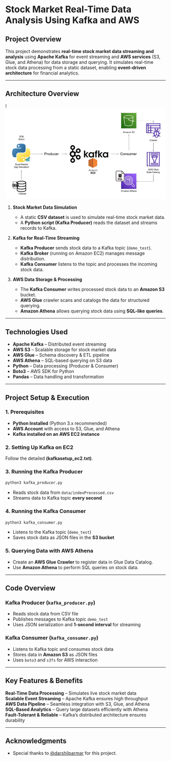 # **Stock Market Real-Time Data Analysis Using Kafka and AWS**

## **Project Overview**

This project demonstrates **real-time stock market data streaming and analysis** using **Apache Kafka** for event streaming and **AWS services** (S3, Glue, and Athena) for data storage and querying. It simulates real-time stock data processing from a static dataset, enabling **event-driven architecture** for financial analytics.

---

## **Architecture Overview**

!![alt text](stckmkt_arch.png)

1. **Stock Market Data Simulation**  
   - A static **CSV dataset** is used to simulate real-time stock market data.  
   - A **Python script (Kafka Producer)** reads the dataset and streams records to Kafka.  

2. **Kafka for Real-Time Streaming**  
   - **Kafka Producer** sends stock data to a Kafka topic (`demo_test`).  
   - **Kafka Broker** (running on Amazon EC2) manages message distribution.  
   - **Kafka Consumer** listens to the topic and processes the incoming stock data.  

3. **AWS Data Storage & Processing**  
   - The **Kafka Consumer** writes processed stock data to an **Amazon S3** bucket.  
   - **AWS Glue** crawler scans and catalogs the data for structured querying.  
   - **Amazon Athena** allows querying stock data using **SQL-like queries**.  

---

## **Technologies Used**

- **Apache Kafka** – Distributed event streaming  
- **AWS S3** – Scalable storage for stock market data  
- **AWS Glue** – Schema discovery & ETL pipeline  
- **AWS Athena** – SQL-based querying on S3 data  
- **Python** – Data processing (Producer & Consumer)  
- **Boto3** – AWS SDK for Python  
- **Pandas** – Data handling and transformation  

---

## **Project Setup & Execution**

### **1. Prerequisites**
- **Python Installed** (Python 3.x recommended)  
- **AWS Account** with access to S3, Glue, and Athena  
- **Kafka installed on an AWS EC2 instance**  

### **2. Setting Up Kafka on EC2**
Follow the detailed **(kafkasetup_ec2.txt)**.

### **3. Running the Kafka Producer**
```bash
python3 kafka_producer.py
```
- Reads stock data from `data/indexProcessed.csv`  
- Streams data to Kafka topic **every second**  

### **4. Running the Kafka Consumer**
```bash
python3 kafka_consumer.py
```
- Listens to the Kafka topic (`demo_test`)  
- Saves stock data as JSON files in the **S3 bucket**  

### **5. Querying Data with AWS Athena**
- Create an **AWS Glue Crawler** to register data in Glue Data Catalog.  
- Use **Amazon Athena** to perform SQL queries on stock data.  

---

## **Code Overview**

### **Kafka Producer (`kafka_producer.py`)**
- Reads stock data from CSV file  
- Publishes messages to Kafka topic `demo_test`  
- Uses JSON serialization and **1-second interval** for streaming  

### **Kafka Consumer (`kafka_consumer.py`)**
- Listens to Kafka topic and consumes stock data  
- Stores data in **Amazon S3** as JSON files  
- Uses `boto3` and `s3fs` for AWS interaction  

---

## **Key Features & Benefits**

**Real-Time Data Processing** – Simulates live stock market data  
**Scalable Event Streaming** – Apache Kafka ensures high throughput  
**AWS Data Pipeline** – Seamless integration with S3, Glue, and Athena  
**SQL-Based Analytics** – Query large datasets efficiently with Athena  
**Fault-Tolerant & Reliable** – Kafka’s distributed architecture ensures durability  
 
---
## Acknowledgments
- Special thanks to [@darshilparmar](https://github.com/darshilparmar) for this project.
